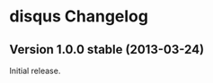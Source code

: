 disqus Changelog
================

Version 1.0.0 stable (2013-03-24)
---------------------------------

Initial release.